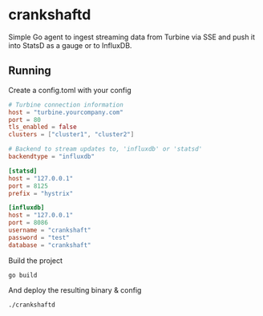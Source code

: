 crankshaftd
===========

Simple Go agent to ingest streaming data from Turbine via SSE and push it into StatsD as a gauge or to InfluxDB.


## Running

Create a config.toml with your config

```toml
# Turbine connection information
host = "turbine.yourcompany.com"
port = 80
tls_enabled = false
clusters = ["cluster1", "cluster2"]

# Backend to stream updates to, 'influxdb' or 'statsd'
backendtype = "influxdb"

[statsd]
host = "127.0.0.1"
port = 8125
prefix = "hystrix"

[influxdb]
host = "127.0.0.1"
port = 8086
username = "crankshaft"
password = "test"
database = "crankshaft"
```

Build the project

    go build
  
And deploy the resulting binary & config

    ./crankshaftd
